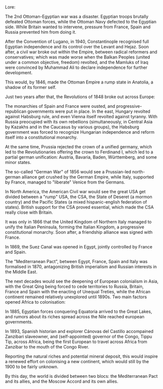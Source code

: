 Lore:

The 2nd Ottoman-Egyptian war was a disaster. Egyptian troops brutally defeated Ottoman forces, while the Ottoman Navy defected to the Egyptian side. While Britain wanted to intervene, pressure from France, Spain and Russia prevented him from doing it.

After the Convention of Lugano, in 1940, Constantinople recognised full Egyptian independence and its control over the Levant and Hejaz. Soon after, a civil war broke out within the Empire, between radical reformers and conservatives; which was made worse when the Balkan Peoples (united under a common objective, freedom) revolted, and the Mamluks of Iraq were convinced by Muhammad Ali to declare independence for further development.

This would, by 1846, made the Ottoman Empire a rump state in Anatolia, a shadow of its former self.

Just two years after that, the Revolutions of 1848 broke out across Europe:

The monarchies of Spain and France were ousted, and progressive-republican governments were put in place. In the east, Hungary revolted against Habsburg rule, and even Vienna itself revolted against tyranny. With Russia preocupied with its own rebellions (simultaneously, in Central Asia by Kazakhs and in the Caucasus by various groups), the Habsburg government was forced to recognize Hungarian independence and reform itself into a constitutional monarchy.

At the same time, Prussia rejected the crown of a unified germany, which led to the Revolutionaries offering the crown to Ferdinand I, which led to a partial german unification: Austria, Bavaria, Baden, Württemberg, and some minor states.

The so-called "German War" of 1856 would see a Prussian-led north-german alliance get crushed by the German Empire, while Italy, supported by France, managed to "liberate" Venice from the Germans.

In North America, the American Civil war would see the great USA get divided between a "rump" USA, the CSA, the State of Deseret (a mormon country) and the Pacific States (a mixed hispanic-english federation of states). British support for the CSA proved essential, which made the CSA really close with Britain.

It was only in 1866 that the United Kingdom of Northern Italy managed to unify the Italian Peninsula, forming the Italian Kingdom, a progressive constitutional monarchy. Soon after, a friendship alliance was signed with France.

In 1869, the Suez Canal was opened in Egypt, jointly controlled by France and Spain.

The "Mediterranean Pact", between Egypt, France, Spain and Italy was formalised in 1870, antagonizing British imperialism and Russian interests in the Middle East.

The next decades would see the deepening of European colonialism in Asia, with the Great Qing being forced to cede territories to Russia, Britain, France and Spain with the enacting of Unequal Treties, while the African continent remained relatively unexplored until 1890s. Two main factors opened Africa to colonisation:

In 1885, Egyptian forces conquering Equatoria arrived to the Great Lakes, and rumors about its riches spread across the Nile reached european governments.

In 1893, Spanish historian and explorer Cánovas del Castillo accompained Zanzibari slaveowner, and (self-appointed) governor of the Congo, Tippu Tip, across Africa, being the first European to travel across Africa from Zanzibar to the mouth of the Congo River.

Reporting the natural riches and potential mineral deposit, this would inspire a renewed effort on colonising a new continent, which would still by the 1900 to be fairly unknown.

By this day, the world is divided between two blocs: the Mediterranean Pact and its allies, and the Moscow Accord and its own allies.